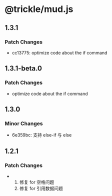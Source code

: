 # @trickle/mud.js

## 1.3.1

### Patch Changes

- cc13775: optimize code about the if command

## 1.3.1-beta.0

### Patch Changes

- optimize code about the if command

## 1.3.0

### Minor Changes

- 6e359bc: 支持 else-if 与 else

## 1.2.1

### Patch Changes

- 1. 修复 for 空格问题
  2. 修复 for 引用数据问题
